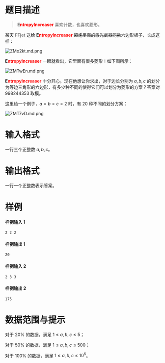 
# 题目描述

> <span style="font-weight:bold">E<span style="color:red">ntropyIncreaser</span></span> 喜欢计数，也喜欢菱形。

某天 <span style="font-weight:bold"><span style="color:gray">FFjet</span></span> 送给 <span style="font-weight:bold">E<span style="color:red">ntropyIncreaser</span></span> ~~超炮里面的激光武器同款~~六边形板子，长成这样：

![ZMo2kt.md.png](/source/loj/6677/img/aHR0cHM6Ly9zMi5heDF4LmNvbS8yMDE5LzA2LzI4L1pNbzJrdC5tZC5wbmc=.png)

<span style="font-weight:bold">E<span style="color:red">ntropyIncreaser</span></span> 一眼就看出，它里面有很多菱形！如下图所示：

![ZMTwEn.md.png](/source/loj/6677/img/aHR0cHM6Ly9zMi5heDF4LmNvbS8yMDE5LzA2LzI4L1pNVHdFbi5tZC5wbmc=.png)

<span style="font-weight:bold">E<span style="color:red">ntropyIncreaser</span></span> 十分开心。现在他想让你求出，对于边长分别为 $a, b, c$ 的划分为等边三角形的六边形，有多少种不同的使得它们可以划分为菱形的方案？答案对 $998244353$ 取模。

这里给一个例子，$a=b=c=2$ 时，有 $20$ 种不同的划分方案：

![ZMT7vD.md.png](/source/loj/6677/img/aHR0cHM6Ly9zMi5heDF4LmNvbS8yMDE5LzA2LzI4L1pNVDd2RC5tZC5wbmc=.png)

# 输入格式

一行三个正整数 $a, b, c$。

# 输出格式

一行一个正整数表示答案。

# 样例

#### 样例输入 1
```plain
2 2 2
```

#### 样例输出 1
```plain
20
```

#### 样例输入 2
```plain
2 3 3
```

#### 样例输出 2
```plain
175
```


# 数据范围与提示

对于 $20\%$ 的数据，满足 $1\leqslant a,b,c\leqslant 5$；

对于 $50\%$ 的数据，满足 $1\leqslant a, b, c\leqslant 500$；

对于 $100\%$ 的数据，满足 $1\leqslant a, b, c \leqslant 10^6$。

